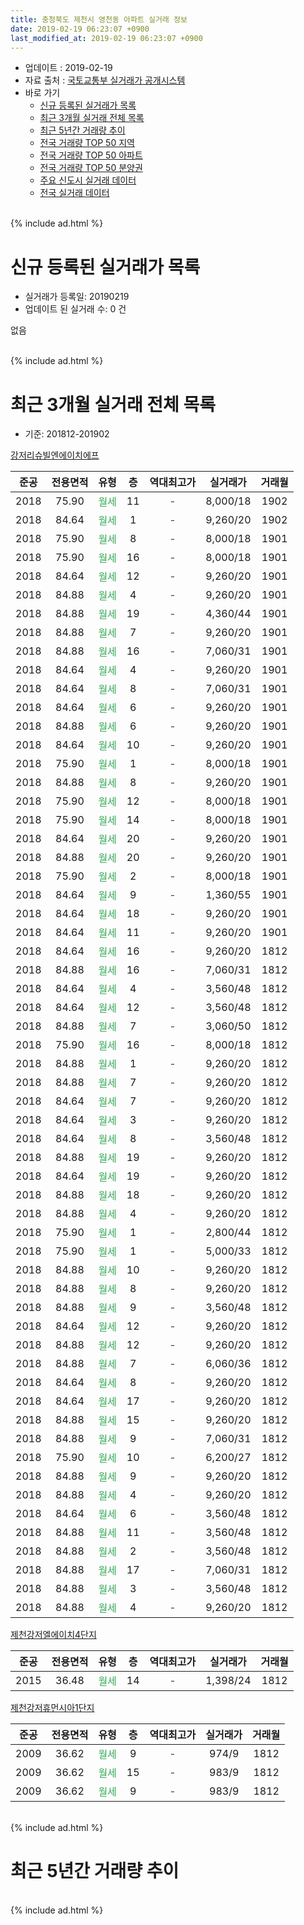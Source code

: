 ```yaml
---
title: 충청북도 제천시 영천동 아파트 실거래 정보
date: 2019-02-19 06:23:07 +0900
last_modified_at: 2019-02-19 06:23:07 +0900
---
```


* 업데이트 : 2019-02-19
* 자료 출처 : [국토교통부 실거래가 공개시스템](http://rt.molit.go.kr)
* 바로 가기
    * [신규 등록된 실거래가 목록](#신규-등록된-실거래가-목록)
    * [최근 3개월 실거래 전체 목록](#최근-3개월-실거래-전체-목록)
    * [최근 5년간 거래량 추이](#최근-5년간-거래량-추이)
    * [전국 거래량 TOP 50 지역](https://inasie.github.io/apt-trade-info/최근-3개월-전국에서-가장-거래가-많이-발생한-지역)
    * [전국 거래량 TOP 50 아파트](https://inasie.github.io/apt-trade-info/최근-3개월-전국에서-가장-거래가-많이-발생한-아파트)
    * [전국 거래량 TOP 50 분양권](https://inasie.github.io/apt-trade-info/최근-3개월-전국에서-가장-거래가-많이-발생한-분양권)
    * [주요 신도시 실거래 데이터](https://inasie.github.io/apt-trade-info/주요-신도시)
    * [전국 실거래 데이터](https://inasie.github.io/apt-trade-info/전국)
<br>
{% include ad.html %}
<br>

# 신규 등록된 실거래가 목록
* 실거래가 등록일: 20190219
* 업데이트 된 실거래 수: 0 건

없음

<br>
{% include ad.html %}
<br>

# 최근 3개월 실거래 전체 목록
* 기준: 201812-201902


[강저리슈빌엔에이치에프](https://search.naver.com/search.naver?query=%EC%B6%A9%EC%B2%AD%EB%B6%81%EB%8F%84+%EC%A0%9C%EC%B2%9C%EC%8B%9C+%EC%98%81%EC%B2%9C%EB%8F%99+%EA%B0%95%EC%A0%80%EB%A6%AC%EC%8A%88%EB%B9%8C%EC%97%94%EC%97%90%EC%9D%B4%EC%B9%98%EC%97%90%ED%94%84)

|준공|전용면적|유형|층|역대최고가|실거래가|거래월|
|:---:|:---:|:---:|:---:|:---:|:---:|:---:|
|2018|75.90|<span style="color:#34a853">월세</span>|11|<span style="color:#444444">-</span>|8,000/18|1902|
|2018|84.64|<span style="color:#34a853">월세</span>|1|<span style="color:#444444">-</span>|9,260/20|1902|
|2018|75.90|<span style="color:#34a853">월세</span>|8|<span style="color:#444444">-</span>|8,000/18|1901|
|2018|75.90|<span style="color:#34a853">월세</span>|16|<span style="color:#444444">-</span>|8,000/18|1901|
|2018|84.64|<span style="color:#34a853">월세</span>|12|<span style="color:#444444">-</span>|9,260/20|1901|
|2018|84.88|<span style="color:#34a853">월세</span>|4|<span style="color:#444444">-</span>|9,260/20|1901|
|2018|84.88|<span style="color:#34a853">월세</span>|19|<span style="color:#444444">-</span>|4,360/44|1901|
|2018|84.88|<span style="color:#34a853">월세</span>|7|<span style="color:#444444">-</span>|9,260/20|1901|
|2018|84.88|<span style="color:#34a853">월세</span>|16|<span style="color:#444444">-</span>|7,060/31|1901|
|2018|84.64|<span style="color:#34a853">월세</span>|4|<span style="color:#444444">-</span>|9,260/20|1901|
|2018|84.64|<span style="color:#34a853">월세</span>|8|<span style="color:#444444">-</span>|7,060/31|1901|
|2018|84.64|<span style="color:#34a853">월세</span>|6|<span style="color:#444444">-</span>|9,260/20|1901|
|2018|84.88|<span style="color:#34a853">월세</span>|6|<span style="color:#444444">-</span>|9,260/20|1901|
|2018|84.64|<span style="color:#34a853">월세</span>|10|<span style="color:#444444">-</span>|9,260/20|1901|
|2018|75.90|<span style="color:#34a853">월세</span>|1|<span style="color:#444444">-</span>|8,000/18|1901|
|2018|84.88|<span style="color:#34a853">월세</span>|8|<span style="color:#444444">-</span>|9,260/20|1901|
|2018|75.90|<span style="color:#34a853">월세</span>|12|<span style="color:#444444">-</span>|8,000/18|1901|
|2018|75.90|<span style="color:#34a853">월세</span>|14|<span style="color:#444444">-</span>|8,000/18|1901|
|2018|84.64|<span style="color:#34a853">월세</span>|20|<span style="color:#444444">-</span>|9,260/20|1901|
|2018|84.88|<span style="color:#34a853">월세</span>|20|<span style="color:#444444">-</span>|9,260/20|1901|
|2018|75.90|<span style="color:#34a853">월세</span>|2|<span style="color:#444444">-</span>|8,000/18|1901|
|2018|84.64|<span style="color:#34a853">월세</span>|9|<span style="color:#444444">-</span>|1,360/55|1901|
|2018|84.64|<span style="color:#34a853">월세</span>|18|<span style="color:#444444">-</span>|9,260/20|1901|
|2018|84.64|<span style="color:#34a853">월세</span>|11|<span style="color:#444444">-</span>|9,260/20|1901|
|2018|84.64|<span style="color:#34a853">월세</span>|16|<span style="color:#444444">-</span>|9,260/20|1812|
|2018|84.88|<span style="color:#34a853">월세</span>|16|<span style="color:#444444">-</span>|7,060/31|1812|
|2018|84.64|<span style="color:#34a853">월세</span>|4|<span style="color:#444444">-</span>|3,560/48|1812|
|2018|84.64|<span style="color:#34a853">월세</span>|12|<span style="color:#444444">-</span>|3,560/48|1812|
|2018|84.88|<span style="color:#34a853">월세</span>|7|<span style="color:#444444">-</span>|3,060/50|1812|
|2018|75.90|<span style="color:#34a853">월세</span>|16|<span style="color:#444444">-</span>|8,000/18|1812|
|2018|84.88|<span style="color:#34a853">월세</span>|1|<span style="color:#444444">-</span>|9,260/20|1812|
|2018|84.88|<span style="color:#34a853">월세</span>|7|<span style="color:#444444">-</span>|9,260/20|1812|
|2018|84.64|<span style="color:#34a853">월세</span>|7|<span style="color:#444444">-</span>|9,260/20|1812|
|2018|84.64|<span style="color:#34a853">월세</span>|3|<span style="color:#444444">-</span>|9,260/20|1812|
|2018|84.64|<span style="color:#34a853">월세</span>|8|<span style="color:#444444">-</span>|3,560/48|1812|
|2018|84.88|<span style="color:#34a853">월세</span>|19|<span style="color:#444444">-</span>|9,260/20|1812|
|2018|84.64|<span style="color:#34a853">월세</span>|19|<span style="color:#444444">-</span>|9,260/20|1812|
|2018|84.88|<span style="color:#34a853">월세</span>|18|<span style="color:#444444">-</span>|9,260/20|1812|
|2018|84.88|<span style="color:#34a853">월세</span>|4|<span style="color:#444444">-</span>|9,260/20|1812|
|2018|75.90|<span style="color:#34a853">월세</span>|1|<span style="color:#444444">-</span>|2,800/44|1812|
|2018|75.90|<span style="color:#34a853">월세</span>|1|<span style="color:#444444">-</span>|5,000/33|1812|
|2018|84.88|<span style="color:#34a853">월세</span>|10|<span style="color:#444444">-</span>|9,260/20|1812|
|2018|84.88|<span style="color:#34a853">월세</span>|8|<span style="color:#444444">-</span>|9,260/20|1812|
|2018|84.88|<span style="color:#34a853">월세</span>|9|<span style="color:#444444">-</span>|3,560/48|1812|
|2018|84.64|<span style="color:#34a853">월세</span>|12|<span style="color:#444444">-</span>|9,260/20|1812|
|2018|84.88|<span style="color:#34a853">월세</span>|12|<span style="color:#444444">-</span>|9,260/20|1812|
|2018|84.88|<span style="color:#34a853">월세</span>|7|<span style="color:#444444">-</span>|6,060/36|1812|
|2018|84.64|<span style="color:#34a853">월세</span>|8|<span style="color:#444444">-</span>|9,260/20|1812|
|2018|84.64|<span style="color:#34a853">월세</span>|17|<span style="color:#444444">-</span>|9,260/20|1812|
|2018|84.88|<span style="color:#34a853">월세</span>|15|<span style="color:#444444">-</span>|9,260/20|1812|
|2018|84.88|<span style="color:#34a853">월세</span>|9|<span style="color:#444444">-</span>|7,060/31|1812|
|2018|75.90|<span style="color:#34a853">월세</span>|10|<span style="color:#444444">-</span>|6,200/27|1812|
|2018|84.88|<span style="color:#34a853">월세</span>|9|<span style="color:#444444">-</span>|9,260/20|1812|
|2018|84.88|<span style="color:#34a853">월세</span>|4|<span style="color:#444444">-</span>|9,260/20|1812|
|2018|84.64|<span style="color:#34a853">월세</span>|6|<span style="color:#444444">-</span>|3,560/48|1812|
|2018|84.88|<span style="color:#34a853">월세</span>|11|<span style="color:#444444">-</span>|3,560/48|1812|
|2018|84.88|<span style="color:#34a853">월세</span>|2|<span style="color:#444444">-</span>|3,560/48|1812|
|2018|84.88|<span style="color:#34a853">월세</span>|17|<span style="color:#444444">-</span>|7,060/31|1812|
|2018|84.88|<span style="color:#34a853">월세</span>|3|<span style="color:#444444">-</span>|3,560/48|1812|
|2018|84.88|<span style="color:#34a853">월세</span>|4|<span style="color:#444444">-</span>|9,260/20|1812|


<script async src="//pagead2.googlesyndication.com/pagead/js/adsbygoogle.js"></script>
<!-- 기본 -->
<ins class="adsbygoogle"
     style="display:block"
     data-ad-client="ca-pub-2446590836940007"
     data-ad-slot="1659523306"
     data-ad-format="auto"
     data-full-width-responsive="true"></ins>
<script>
(adsbygoogle = window.adsbygoogle || []).push({});
</script>


[제천강저엘에이치4단지](https://search.naver.com/search.naver?query=%EC%B6%A9%EC%B2%AD%EB%B6%81%EB%8F%84+%EC%A0%9C%EC%B2%9C%EC%8B%9C+%EC%98%81%EC%B2%9C%EB%8F%99+%EC%A0%9C%EC%B2%9C%EA%B0%95%EC%A0%80%EC%97%98%EC%97%90%EC%9D%B4%EC%B9%984%EB%8B%A8%EC%A7%80)

|준공|전용면적|유형|층|역대최고가|실거래가|거래월|
|:---:|:---:|:---:|:---:|:---:|:---:|:---:|
|2015|36.48|<span style="color:#34a853">월세</span>|14|<span style="color:#444444">-</span>|1,398/24|1812|

[제천강저휴먼시아1단지](https://search.naver.com/search.naver?query=%EC%B6%A9%EC%B2%AD%EB%B6%81%EB%8F%84+%EC%A0%9C%EC%B2%9C%EC%8B%9C+%EC%98%81%EC%B2%9C%EB%8F%99+%EC%A0%9C%EC%B2%9C%EA%B0%95%EC%A0%80%ED%9C%B4%EB%A8%BC%EC%8B%9C%EC%95%841%EB%8B%A8%EC%A7%80)

|준공|전용면적|유형|층|역대최고가|실거래가|거래월|
|:---:|:---:|:---:|:---:|:---:|:---:|:---:|
|2009|36.62|<span style="color:#34a853">월세</span>|9|<span style="color:#444444">-</span>|974/9|1812|
|2009|36.62|<span style="color:#34a853">월세</span>|15|<span style="color:#444444">-</span>|983/9|1812|
|2009|36.62|<span style="color:#34a853">월세</span>|9|<span style="color:#444444">-</span>|983/9|1812|


<br>
{% include ad.html %}
<br>

# 최근 5년간 거래량 추이


<div style="width:100%;">
    <canvas id="deal_progress" height="200"></canvas>
</div>

<script>
new Chart(document.getElementById("deal_progress"), {
    type: 'line',
    data: {
        labels: ['201402','201403','201404','201405','201406','201407','201408','201409','201410','201411','201412','201501','201502','201503','201504','201505','201506','201507','201508','201509','201510','201511','201512','201601','201602','201603','201604','201605','201606','201607','201608','201609','201610','201611','201612','201701','201702','201703','201704','201705','201706','201707','201708','201709','201710','201711','201712','201801','201802','201803','201804','201805','201806','201807','201808','201809','201810','201811','201812','201901','201902'],
        datasets: [{
            label: '매매',
            pointRadius: 1,
            data: [0, 0, 0, 0, 0, 0, 0, 0, 0, 0, 0, 0, 0, 0, 1, 0, 2, 1, 3, 0, 0, 1, 2, 1, 0, 0, 0, 0, 1, 0, 0, 0, 0, 0, 0, 0, 0, 2, 0, 0, 0, 0, 0, 1, 0, 0, 0, 0, 0, 0, 0, 1, 1, 0, 0, 0, 0, 0, 0, 0, 0],
            borderColor: "rgba(255, 201, 14, 1)",
            backgroundColor: "rgba(255, 201, 14, 0.5)",
            fill: false,
            lineTension: 0
        },{
            label: '전월세',
            pointRadius: 1,
            data: [25, 1, 3, 3, 1, 2, 2, 0, 0, 0, 0, 2, 1, 0, 1, 1, 2, 25, 4, 2, 0, 0, 3, 1, 20, 4, 2, 3, 3, 0, 3, 4, 0, 1, 0, 0, 1, 2, 0, 1, 1, 3, 0, 0, 3, 7, 20, 25, 1, 1, 5, 2, 0, 4, 5, 4, 16, 47, 40, 22, 2],
            borderColor: "rgba(0, 141, 185, 1)",
            backgroundColor: "rgba(0, 141, 185, 0.5)",
            fill: false,
            lineTension: 0
        }
        ]
    },
    options: {
        responsive: true,
        title: {
            display: false
        },
        tooltips: {
            mode: 'index',
            intersect: false
        },
        hover: {
            mode: 'nearest',
            intersect: true
        },
        scales: {
            xAxes: [{
                display: true,
                scaleLabel: {
                    display: true,
                    labelString: '년/월'
                }
            }],
            yAxes: [{
                display: true,
                ticks: {
                    suggestedMin: 0,
                },
                scaleLabel: {
                    display: true,
                    labelString: '실거래 수'
                }
            }]
        }
    }
});

</script>


<br>
{% include ad.html %}
<br>

